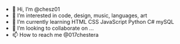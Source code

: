 - 👋 Hi, I’m @chesz01
- 👀 I’m interested in code, design, music, languages, art
- 🌱 I’m currently learning HTML CSS JavaScript Python C# mySQL
- 💞️ I’m looking to collaborate on ...
- 📫 How to reach me @017chestera

<!---
chesz01/chesz01 is a ✨ special ✨ repository because its `README.md` (this file) appears on your GitHub profile.
You can click the Preview link to take a look at your changes.
--->
